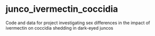 # junco_ivermectin_coccidia
Code and data for project investigating sex differences in the impact of ivermectin on coccidia shedding in dark-eyed juncos
